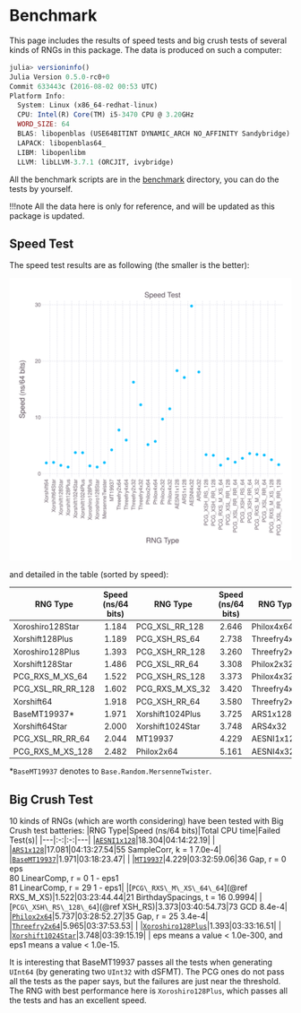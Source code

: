 # Benchmark

This page includes the results of speed tests and big crush tests of several kinds of RNGs in this package.
The data is produced on such a computer:
```julia
julia> versioninfo()
Julia Version 0.5.0-rc0+0
Commit 633443c (2016-08-02 00:53 UTC)
Platform Info:
  System: Linux (x86_64-redhat-linux)
  CPU: Intel(R) Core(TM) i5-3470 CPU @ 3.20GHz
  WORD_SIZE: 64
  BLAS: libopenblas (USE64BITINT DYNAMIC_ARCH NO_AFFINITY Sandybridge)
  LAPACK: libopenblas64_
  LIBM: libopenlibm
  LLVM: libLLVM-3.7.1 (ORCJIT, ivybridge)
```
All the benchmark scripts are in the [benchmark](https://github.com/sunoru/RNG.jl/tree/master/benchmark)
directory, you can do the tests by yourself.

!!!note
    All the data here is only for reference, and will be updated as this package is updated.

## Speed Test

The speed test results are as following (the smaller is the better):

![Speed Test](./img/speed_test.svg)

and detailed in the table (sorted by speed):

|RNG Type|Speed (ns/64 bits)|RNG Type|Speed (ns/64 bits)|RNG Type|Speed (ns/64 bits)|
|---|:-:|---|:-:|---|:-:|
|Xoroshiro128Star|1.184|PCG\_XSL\_RR\_128|2.646|Philox4x64|5.737|
|Xorshift128Plus|1.189|PCG\_XSH\_RS\_64|2.738|Threefry4x64|5.965|
|Xoroshiro128Plus|1.393|PCG\_XSH\_RR\_128|3.260|Threefry2x64|7.760|
|Xorshift128Star|1.486|PCG\_XSL\_RR\_64|3.308|Philox2x32|9.698|
|PCG\_RXS\_M\_XS\_64|1.522|PCG\_XSH\_RS\_128|3.373|Philox4x32|11.517|
|PCG\_XSL\_RR\_RR\_128|1.602|PCG\_RXS\_M\_XS\_32|3.420|Threefry4x32|12.241|
|Xorshift64|1.918|PCG\_XSH\_RR\_64|3.580|Threefry2x32|16.253|
|BaseMT19937\*|1.971|Xorshift1024Plus|3.725|ARS1x128|17.081|
|Xorshift64Star|2.000|Xorshift1024Star|3.748|ARS4x32|18.059|
|PCG\_XSL\_RR\_RR\_64|2.044|MT19937|4.229|AESNI1x128|18.304|
|PCG\_RXS\_M\_XS\_128|2.482|Philox2x64|5.161|AESNI4x32|29.770|

\*`BaseMT19937` denotes to `Base.Random.MersenneTwister`.

## Big Crush Test

10 kinds of RNGs (which are worth considering) have been tested with Big Crush test batteries:
|RNG Type|Speed (ns/64 bits)|Total CPU time|Failed Test(s)|
|---|:-:|:-:|---|
|[`AESNI1x128`](@ref)|18.304|04:14:22.19| |
|[`ARS1x128`](@ref)|17.081|04:13:27.54|55  SampleCorr, k = 1  7.0e-4|
|[`BaseMT19937`](@ref)|1.971|03:18:23.47| |
|[`MT19937`](@ref)|4.229|03:32:59.06|36  Gap, r = 0  eps<br>80  LinearComp, r = 0  1 - eps1<br>
    81  LinearComp, r = 29  1 - eps1|
|[`PCG\_RXS\_M\_XS\_64\_64`](@ref RXS_M_XS)|1.522|03:23:44.44|21  BirthdaySpacings, t = 16  0.9994|
|[`PCG\_XSH\_RS\_128\_64`](@ref XSH_RS)|3.373|03:40:54.73|73  GCD  8.4e-4|
|[`Philox2x64`](@ref)|5.737|03:28:52.27|35  Gap, r = 25  3.4e-4|
|[`Threefry2x64`](@ref)|5.965|03:37:53.53| |
|[`Xoroshiro128Plus`](@ref)|1.393|03:33:16.51| |
|[`Xorshift1024Star`](@ref)|3.748|03:39:15.19| |
eps  means a value < 1.0e-300, and eps1 means a value < 1.0e-15.

It is interesting that BaseMT19937 passes all the tests when generating `UInt64` (by generating two `UInt32`
with dSFMT). The PCG ones do not pass all the tests as the paper says, but the failures are just near the
threshold. The RNG with best performance here is `Xoroshiro128Plus`, which passes all the tests and has an
excellent speed.
